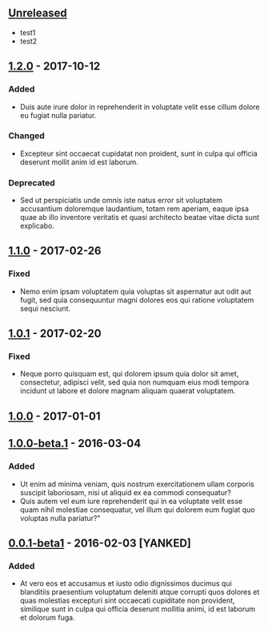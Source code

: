 ## [Unreleased]
- test1
- test2

## [1.2.0] - 2017-10-12
### Added
- Duis aute irure dolor in reprehenderit in voluptate velit esse cillum dolore eu fugiat nulla pariatur.

### Changed
- Excepteur sint occaecat cupidatat non proident, sunt in culpa qui officia deserunt mollit anim id est laborum.

### Deprecated
- Sed ut perspiciatis unde omnis iste natus error sit voluptatem accusantium doloremque laudantium, totam rem aperiam, eaque ipsa quae ab illo inventore veritatis et quasi architecto beatae vitae dicta sunt explicabo.

## [1.1.0] - 2017-02-26
### Fixed
-  Nemo enim ipsam voluptatem quia voluptas sit aspernatur aut odit aut fugit, sed quia consequuntur magni dolores eos qui ratione voluptatem sequi nesciunt.

## [1.0.1] - 2017-02-20
### Fixed
- Neque porro quisquam est, qui dolorem ipsum quia dolor sit amet, consectetur, adipisci velit, sed quia non numquam eius modi tempora incidunt ut labore et dolore magnam aliquam quaerat voluptatem.

## [1.0.0] - 2017-01-01

## [1.0.0-beta.1] - 2016-03-04
### Added
- Ut enim ad minima veniam, quis nostrum exercitationem ullam corporis suscipit laboriosam, nisi ut aliquid ex ea commodi consequatur?
- Quis autem vel eum iure reprehenderit qui in ea voluptate velit esse quam nihil molestiae consequatur, vel illum qui dolorem eum fugiat quo voluptas nulla pariatur?"

## [0.0.1-beta1] - 2016-02-03 [YANKED]
### Added
- At vero eos et accusamus et iusto odio dignissimos ducimus qui blanditiis praesentium voluptatum deleniti atque corrupti quos dolores et quas molestias excepturi sint occaecati cupiditate non provident, similique sunt in culpa qui officia deserunt mollitia animi, id est laborum et dolorum fuga.

[Unreleased]: https://bitbucket.org/organisation_name/repository_name/branches/compare/develop%0Dv2.0.0
[2.0.0]: https://bitbucket.org/organisation_name/repository_name/branches/compare/v2.0.0%0Dv1.2.0
[1.2.0]: https://bitbucket.org/organisation_name/repository_name/branches/compare/v1.2.0%0Dv1.1.0
[1.1.0]: https://bitbucket.org/organisation_name/repository_name/branches/compare/v1.1.0%0Dv1.0.1
[1.0.1]: https://bitbucket.org/organisation_name/repository_name/branches/compare/v1.0.1%0Dv1.0.0
[1.0.0]: https://bitbucket.org/organisation_name/repository_name/branches/compare/v1.0.0%0Dv1.0.0-beta.1
[1.0.0-beta.1]: https://bitbucket.org/organisation_name/repository_name/branches/compare/v1.0.0-beta.1%0Dv0.0.1-beta1
[0.0.1-beta1]: https://bitbucket.org/organisation_name/repository_name/commits/tag/v0.0.1-beta1
